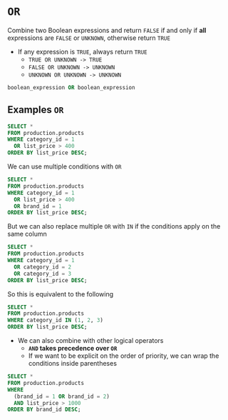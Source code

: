 # `OR`

Combine two Boolean expressions and return `FALSE` if and only if **all** expressions are `FALSE` or `UNKNOWN`, otherwise return `TRUE`

- If any expression is `TRUE`, always return `TRUE`
  - `TRUE OR UNKNOWN -> TRUE`
  - `FALSE OR UNKNOWN -> UNKNOWN`
  - `UNKNOWN OR UNKNOWN -> UNKNOWN`

```sql
boolean_expression OR boolean_expression
```

## Examples `OR`

```sql
SELECT *
FROM production.products
WHERE category_id = 1
  OR list_price > 400
ORDER BY list_price DESC;
```

We can use multiple conditions with `OR`

```sql
SELECT *
FROM production.products
WHERE category_id = 1
  OR list_price > 400
  OR brand_id = 1
ORDER BY list_price DESC;
```

But we can also replace multiple `OR` with `IN` if the conditions apply on the same column

```sql
SELECT *
FROM production.products
WHERE category_id = 1
  OR category_id = 2
  OR category_id = 3
ORDER BY list_price DESC;
```

So this is equivalent to the following

```sql
SELECT *
FROM production.products
WHERE category_id IN (1, 2, 3)
ORDER BY list_price DESC;
```

- We can also combine with other logical operators
  - **`AND` takes precedence over `OR`**
  - If we want to be explicit on the order of priority, we can wrap the conditions inside parentheses

```sql
SELECT *
FROM production.products
WHERE 
  (brand_id = 1 OR brand_id = 2)
  AND list_price > 1000
ORDER BY brand_id DESC;
```
